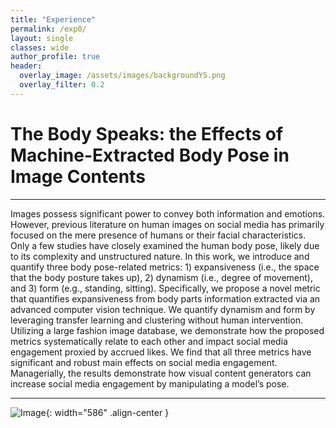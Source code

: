 ```yaml
---  
title: "Experience"
permalink: /exp0/
layout: single
classes: wide
author_profile: true
header:
  overlay_image: /assets/images/backgroundYS.png
  overlay_filter: 0.2
---
```

  

# The Body Speaks: the Effects of Machine-Extracted Body Pose in Image Contents

---
  
 Images possess significant power to convey both information and emotions. However, previous literature on human images on social media has primarily focused on the mere presence of humans or their facial characteristics. Only a few studies have closely examined the human body pose, likely due to its complexity and unstructured nature. In this work, we introduce and quantify three body pose-related metrics: 1) expansiveness (i.e., the space that the body posture takes up), 2) dynamism (i.e., degree of movement), and 3) form (e.g., standing, sitting). Specifically, we propose a novel metric that quantifies expansiveness from body parts information extracted via an advanced computer vision technique. We quantify dynamism and form by leveraging transfer learning and clustering without human intervention. Utilizing a large fashion image database, we demonstrate how the proposed metrics systematically relate to each other and impact social media engagement proxied by accrued likes. We find that all three metrics have significant and robust main effects on social media engagement. Managerially, the results demonstrate how visual content generators can increase social media engagement by manipulating a model’s pose.

---
![Image](https://haribojun.github.io/assets/images/background_YS.png){: width="586" .align-center }



